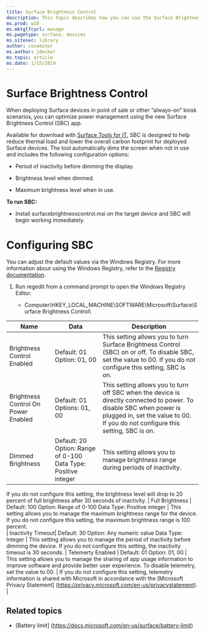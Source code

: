 ```yaml
---
title: Surface Brightness Control
description: This topic describes how you can use the Surface Brightness Control app to manage display brightness in point-of-sale and kiosk scenarios.
ms.prod: w10
ms.mktglfcycl: manage
ms.pagetype: surface, devices
ms.sitesec: library
author: coveminer
ms.author: jdecker
ms.topic: article
ms.date: 1/15/2019
---
```


# Surface Brightness Control

When deploying Surface devices in point of sale or other “always-on”
kiosk scenarios, you can optimize power management using the new Surface
Brightness Control (SBC) app.

Available for download with [Surface Tools for
IT](https://www.microsoft.com/download/details.aspx?id=46703), SBC is
designed to help reduce thermal load and lower the overall carbon
footprint for deployed Surface devices. The tool automatically dims the screen when not in use and
includes the following configuration options:

  - Period of inactivity before dimming the display.

  - Brightness level when dimmed.

  - Maximum brightness level when in use.

**To run SBC:**

  - Install surfacebrightnesscontrol.msi on the target device and SBC
    will begin working immediately.

# Configuring SBC

You can adjust the default values via the Windows Registry. For more
information about using the Windows Registry, refer to the [Registry
documentation](https://docs.microsoft.com/en-us/windows/desktop/sysinfo/registry).

1.  Run regedit from a command prompt to open the Windows Registry
    Editor.
    
      - Computer\HKEY\_LOCAL\_MACHINE\SOFTWARE\Microsoft\Surface\Surface
        Brightness Control\	
		

| Name        | Data    | Description 
|---|---|---
| Brightness Control Enabled  | Default: 01  Option: 01, 00 |  This setting allows you to turn Surface Brightness Control (SBC) on or off. To disable SBC, set the value to 00. If you do not configure this setting, SBC is on. |
| Brightness Control On Power Enabled| Default: 01  Options: 01, 00 | This setting allows you to turn off SBC when the device is directly connected to power. To disable SBC when power is plugged in, set the value to 00. If you do not configure this setting, SBC is on. |
| Dimmed Brightness   | Default: 20  Option: Range of 0-100 Data Type: Positive integer | This setting allows you to manage brightness range during periods of inactivity. 
If you do not configure this setting, the brightness level will drop to 20 percent of full brightness after 30 seconds of inactivity. 
| Full Brightness   | Default: 100  Option: Range of 0-100  Data Type: Positive integer | This setting allows you to manage the maximum brightness range for the device. 
If you do not configure this setting, the maximum brightness range is 100 percent.  
| Inactivity Timeout| Default: 30  Option: Any numeric value  Data Type: Integer  | This setting allows you to manage the period of inactivity before dimming the device.
If you do not configure this setting, the inactivity timeout is 30 seconds.
| Telemerty Enabled | Default: 01 Option: 01, 00  | This setting allows you to manage the sharing of app usage information to improve software and provide better user experience. 
To disable telemetry, set the value to 00. |
If you do not configure this setting, telemetry information is shared with Microsoft in accordance with the [Microsoft Privacy Statement] (https://privacy.microsoft.com/en-us/privacystatement). |




## Related topics

- [Battery limit] (https://docs.microsoft.com/en-us/surface/battery-limit)

